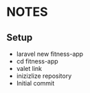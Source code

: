 # NOTES

## Setup
 - laravel new fitness-app
 - cd fitness-app  
 - valet link  
 - inizizlize repository
 - Initial commit
 





